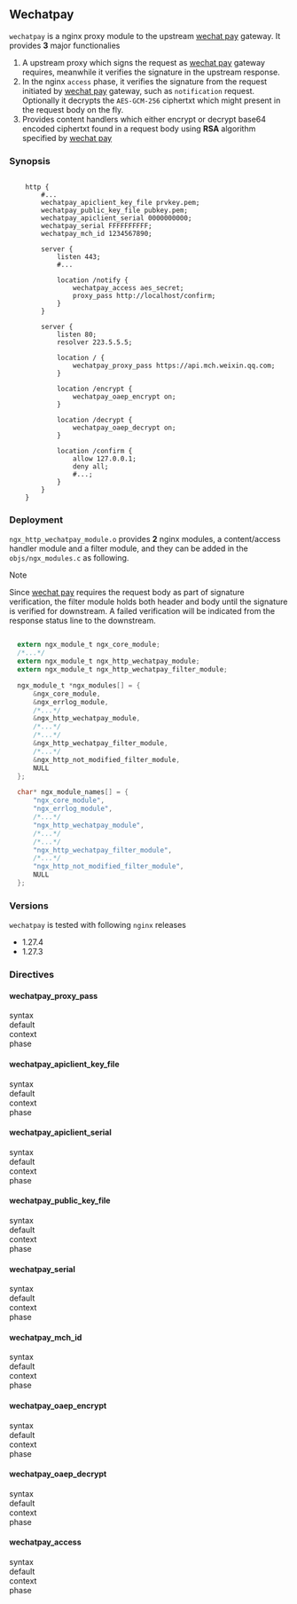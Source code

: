 ## Wechatpay

`wechatpay` is a nginx proxy module to the upstream [wechat pay][1] gateway. It provides **3** major functionalies

1. A upstream proxy which signs the request as [wechat pay][1] gateway requires,
   meanwhile it verifies the signature in the upstream response.
2. In the nginx `access` phase, it verifies the signature from the request initiated by [wechat pay][1] gateway,
   such as `notification` request. Optionally it decrypts the `AES-GCM-256` ciphertxt which might present in the
   request body on the fly.
3. Provides content handlers which either encrypt or decrypt base64 encoded ciphertxt
   found in a request body using **RSA** algorithm specified by [wechat pay][1]


### Synopsis

```nginx

    http {
        #...
        wechatpay_apiclient_key_file prvkey.pem;
        wechatpay_public_key_file pubkey.pem;
        wechatpay_apiclient_serial 0000000000;
        wechatpay_serial FFFFFFFFFF;
        wechatpay_mch_id 1234567890;

        server {
            listen 443;
            #...

            location /notify {
                wechatpay_access aes_secret;
                proxy_pass http://localhost/confirm;
            }
        }

        server {
            listen 80;
            resolver 223.5.5.5;

            location / {
                wechatpay_proxy_pass https://api.mch.weixin.qq.com;
            }

            location /encrypt {
                wechatpay_oaep_encrypt on;
            }

            location /decrypt {
                wechatpay_oaep_decrypt on;
            }

            location /confirm {
                allow 127.0.0.1;
                deny all;
                #...;
            }
        }
    }

```

### Deployment

`ngx_http_wechatpay_module.o` provides **2** nginx modules, a content/access handler module and a 
filter module, and they can be added in the `objs/ngx_modules.c` as following.

> [!NOTE]
> Since [wechat pay][1] requires the request body as part of signature verification, the filter module
> holds both header and body until the signature is verified for downstream. A failed verification will
> be indicated from the response status line to the downstream.

```c

  extern ngx_module_t ngx_core_module;
  /*...*/
  extern ngx_module_t ngx_http_wechatpay_module;
  extern ngx_module_t ngx_http_wechatpay_filter_module;

  ngx_module_t *ngx_modules[] = {
      &ngx_core_module,
      &ngx_errlog_module,
      /*...*/
      &ngx_http_wechatpay_module,
      /*...*/
      /*...*/
      &ngx_http_wechatpay_filter_module,
      /*...*/
      &ngx_http_not_modified_filter_module,
      NULL
  };

  char* ngx_module_names[] = {
      "ngx_core_module",
      "ngx_errlog_module",
      /*...*/
      "ngx_http_wechatpay_module",
      /*...*/
      /*...*/
      "ngx_http_wechatpay_filter_module",
      /*...*/
      "ngx_http_not_modified_filter_module",
      NULL
  };

```

### Versions

`wechatpay` is tested with following `nginx` releases

- 1.27.4
- 1.27.3

### Directives

#### wechatpay_proxy_pass

 syntax           
 default          
 context          
 phase            

#### wechatpay_apiclient_key_file

 syntax           
 default          
 context          
 phase            

#### wechatpay_apiclient_serial

 syntax           
 default          
 context          
 phase            

#### wechatpay_public_key_file

 syntax           
 default          
 context          
 phase            

#### wechatpay_serial

 syntax           
 default          
 context          
 phase            

#### wechatpay_mch_id

 syntax           
 default          
 context          
 phase            

#### wechatpay_oaep_encrypt

 syntax           
 default          
 context          
 phase            

#### wechatpay_oaep_decrypt

 syntax           
 default          
 context          
 phase            

#### wechatpay_access

 syntax           
 default          
 context          
 phase            




[1]: https://pay.weixin.qq.com/ "wechat pay"
